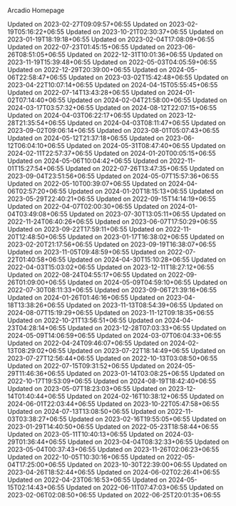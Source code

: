 Arcadio Homepage


Updated on 2023-02-27T09:09:57+06:55
Updated on 2023-02-19T05:16:22+06:55
Updated on 2023-10-21T02:30:37+06:55
Updated on 2023-01-19T18:19:18+06:55
Updated on 2023-02-04T17:08:09+06:55
Updated on 2022-07-23T01:45:15+06:55
Updated on 2023-06-26T08:51:05+06:55
Updated on 2022-12-31T10:01:36+06:55
Updated on 2023-11-19T15:39:48+06:55
Updated on 2022-05-03T04:05:59+06:55
Updated on 2022-12-29T20:39:00+06:55
Updated on 2024-05-06T22:58:47+06:55
Updated on 2023-03-02T15:42:48+06:55
Updated on 2023-04-22T10:07:14+06:55
Updated on 2024-04-15T05:55:45+06:55
Updated on 2022-07-14T13:43:28+06:55
Updated on 2024-01-02T07:14:40+06:55
Updated on 2024-02-04T21:58:00+06:55
Updated on 2024-03-17T03:57:32+06:55
Updated on 2024-08-12T22:07:15+06:55
Updated on 2024-04-03T06:22:17+06:55
Updated on 2023-12-28T21:35:54+06:55
Updated on 2024-04-03T08:11:47+06:55
Updated on 2023-09-02T09:06:14+06:55
Updated on 2023-08-01T05:07:43+06:55
Updated on 2024-05-12T21:37:18+06:55
Updated on 2023-06-12T06:04:10+06:55
Updated on 2024-05-31T08:47:40+06:55
Updated on 2024-02-11T22:57:37+06:55
Updated on 2024-01-20T00:05:15+06:55
Updated on 2024-05-06T10:04:42+06:55
Updated on 2022-11-01T15:27:54+06:55
Updated on 2022-07-26T13:47:35+06:55
Updated on 2023-09-04T23:51:56+06:55
Updated on 2024-05-07T15:57:36+06:55
Updated on 2022-05-10T00:39:07+06:55
Updated on 2024-04-06T02:57:20+06:55
Updated on 2024-01-20T18:15:13+06:55
Updated on 2023-05-29T22:40:21+06:55
Updated on 2022-09-15T14:14:19+06:55
Updated on 2022-04-07T02:00:30+06:55
Updated on 2024-01-04T03:49:08+06:55
Updated on 2023-07-30T13:05:11+06:55
Updated on 2022-11-24T06:40:26+06:55
Updated on 2023-06-07T17:50:29+06:55
Updated on 2023-09-22T17:59:11+06:55
Updated on 2022-11-20T12:48:50+06:55
Updated on 2023-01-17T16:38:02+06:55
Updated on 2023-02-20T21:17:56+06:55
Updated on 2023-09-19T16:38:07+06:55
Updated on 2023-11-05T09:48:59+06:55
Updated on 2022-07-22T01:40:58+06:55
Updated on 2024-04-30T15:10:28+06:55
Updated on 2022-04-03T15:03:02+06:55
Updated on 2023-12-11T18:27:12+06:55
Updated on 2022-08-24T04:55:17+06:55
Updated on 2022-09-26T01:09:00+06:55
Updated on 2024-05-09T04:59:10+06:55
Updated on 2022-07-30T08:11:33+06:55
Updated on 2023-09-06T21:39:16+06:55
Updated on 2024-01-26T01:46:16+06:55
Updated on 2023-04-18T13:38:26+06:55
Updated on 2023-11-13T08:54:39+06:55
Updated on 2024-08-07T15:19:29+06:55
Updated on 2023-11-12T09:18:35+06:55
Updated on 2022-10-21T13:56:51+06:55
Updated on 2024-04-23T04:28:14+06:55
Updated on 2023-12-28T07:03:33+06:55
Updated on 2024-05-09T14:06:59+06:55
Updated on 2024-03-07T06:04:33+06:55
Updated on 2022-04-24T09:46:07+06:55
Updated on 2024-02-13T08:29:02+06:55
Updated on 2023-07-22T18:14:49+06:55
Updated on 2023-07-27T12:56:44+06:55
Updated on 2022-10-13T03:08:50+06:55
Updated on 2022-07-15T09:31:52+06:55
Updated on 2024-05-29T11:46:36+06:55
Updated on 2023-01-14T03:08:25+06:55
Updated on 2022-10-17T19:53:09+06:55
Updated on 2024-08-19T18:42:40+06:55
Updated on 2023-05-07T18:23:03+06:55
Updated on 2023-12-14T01:40:44+06:55
Updated on 2024-02-16T10:38:12+06:55
Updated on 2024-06-01T22:03:44+06:55
Updated on 2023-10-22T05:47:58+06:55
Updated on 2024-07-13T13:08:50+06:55
Updated on 2022-11-03T03:38:27+06:55
Updated on 2023-02-16T19:55:05+06:55
Updated on 2023-01-29T14:40:50+06:55
Updated on 2022-05-23T18:58:44+06:55
Updated on 2023-05-11T10:40:13+06:55
Updated on 2024-03-29T01:36:44+06:55
Updated on 2023-04-04T08:32:33+06:55
Updated on 2023-05-04T00:37:43+06:55
Updated on 2023-11-26T02:06:23+06:55
Updated on 2022-10-05T10:30:16+06:55
Updated on 2022-05-04T17:25:00+06:55
Updated on 2023-10-30T22:39:00+06:55
Updated on 2023-04-26T18:52:44+06:55
Updated on 2024-06-02T02:26:41+06:55
Updated on 2022-04-23T06:16:53+06:55
Updated on 2024-05-15T02:14:43+06:55
Updated on 2022-06-11T07:47:03+06:55
Updated on 2023-02-06T02:08:50+06:55
Updated on 2022-06-25T20:01:35+06:55